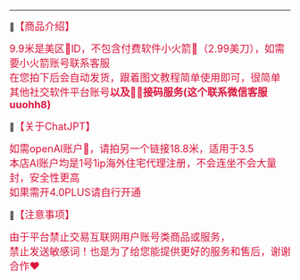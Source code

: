 

------
🔔<font size=4 color=#DC143C>【商品介绍】</font>

<font size=4 color=#DC143C>9.9米是美区🍎lD，不包含付费软件小火箭🚀（2.99美刀），如需要小火箭账号联系客服<br /> 在您拍下后会自动发货，跟着图文教程简单使用即可，很简单 <br />其他社交软件平台账号**以及📱📧接码服务(这个联系微信客服uuohh8)** <br /></font>

🔔<font size=4 color=#DC143C>【关于ChatJPT】</font>

<font size=4 color=#DC143C>如需openAl账户🤖，请拍另一个链接18.8米，适用于3.5 <br />本店Al账户均是1号1ip海外住宅代理注册，不会连坐不会大量封，安全性更高<br />如果需开4.0PLUS请自行开通</font>



🔔<font size=4 color=#DC143C>【注意事项】</font>

<font size=4 color=#DC143C>由于平台禁止交易互联网用户账号类商品或服务， <br />禁止发送敏感词！也是为了给您能提供更好的服务和售后，谢谢合作❤</font>

